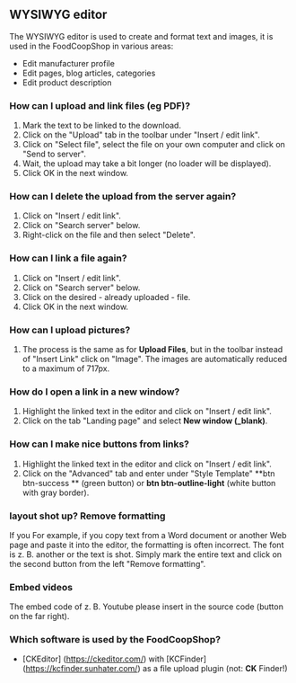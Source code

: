 ## WYSIWYG editor

The WYSIWYG editor is used to create and format text and images, it is used in the FoodCoopShop in various areas:

* Edit manufacturer profile
* Edit pages, blog articles, categories
* Edit product description

### How can I upload and link files (eg PDF)?
1. Mark the text to be linked to the download.
2. Click on the "Upload" tab in the toolbar under "Insert / edit link".
3. Click on "Select file", select the file on your own computer and click on "Send to server".
4. Wait, the upload may take a bit longer (no loader will be displayed).
5. Click OK in the next window.

### How can I delete the upload from the server again?
1. Click on "Insert / edit link".
2. Click on "Search server" below.
3. Right-click on the file and then select "Delete".

### How can I link a file again?
1. Click on "Insert / edit link".
2. Click on "Search server" below.
3. Click on the desired - already uploaded - file.
4. Click OK in the next window.

### How can I upload pictures?
1. The process is the same as for **Upload Files**, but in the toolbar instead of "Insert Link" click on "Image". The images are automatically reduced to a maximum of 717px.

### How do I open a link in a new window?
1. Highlight the linked text in the editor and click on "Insert / edit link".
2. Click on the tab "Landing page" and select **New window (_blank)**.

### How can I make nice buttons from links?
1. Highlight the linked text in the editor and click on "Insert / edit link".
2. Click on the "Advanced" tab and enter under "Style Template" **btn btn-success ** (green button) or **btn btn-outline-light** (white button with gray border).

### layout shot up? Remove formatting
If you For example, if you copy text from a Word document or another Web page and paste it into the editor, the formatting is often incorrect. The font is z. B. another or the text is shot. Simply mark the entire text and click on the second button from the left "Remove formatting".

### Embed videos
The embed code of z. B. Youtube please insert in the source code (button on the far right).

### Which software is used by the FoodCoopShop?
* [CKEditor] (https://ckeditor.com/) with [KCFinder] (https://kcfinder.sunhater.com/) as a file upload plugin (not: **CK** Finder!)